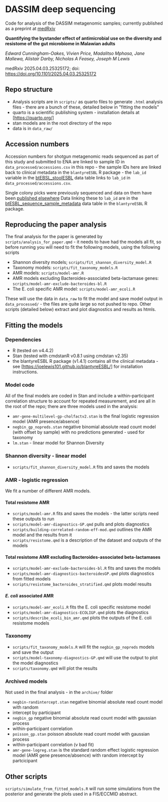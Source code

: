 # DASSIM deep sequencing

Code for analysis of the DASSIM metagenomic samples; currently published as a
preprint at
[medRxiv](https://www.medrxiv.org/content/10.1101/2025.04.03.25325172v1)

**Quantifying the bystander effect of antimicrobial use on the diversity and
resistome of the gut microbiome in Malawian adults**

*Edward Cunningham-Oakes, Vivien Price, Madalitso Mphasa, Jane Mallewa, Alistair
Darby, Nicholas A Feasey, Joseph M Lewis*

medRxiv 2025.04.03.25325172; doi: https://doi.org/10.1101/2025.04.03.25325172

## Repo structure

- Analysis scripts are in `scripts/` as quarto files to generate `.html`
analysis files - there are a bunch of these, detailed below in "fitting
the models"
- quarto is a scientific publishing system - installation details at
[https://quarto.org/]
- stan models are in the root directory of the repo
- data is in `data_raw/` 

## Accession numbers

Accession numbers for shotgun metagenomic reads sequenced as part of this study
and submitted to ENA are linked to sample ID in `data_processed/accessions.csv`
in this repo - the sample IDs here are linked back to clinical metadata in the
`blantyreESBL` R package - the `lab_id` variable in the
[btEBSL_stoolESBL](https://joelewis101.github.io/blantyreESBL/reference/btESBL_stoolESBL.html)
data table links to `lab_id` in `data_processed/accessions.csv`.

Single colony picks were previously sequenced and data on them have been [published elsewhere](https://joelewis101.github.io/blantyreESBL/index.html) 
Data linking these to `lab_id` are in the
[btESBL_sequence_sample_metadata](https://joelewis101.github.io/blantyreESBL/reference/btESBL_sequence_sample_metadata.html) data table in the `blantyreESBL` R package.

## Reproducing the paper analysis

The final analysis for the paper is generated by
`scripts/analysis_for_paper.qmd` - it needs to have had the models all fit, so
before running you will need to fit the following models, using the following
scripts

- Shannon diversity models; `scripts/fit_shannon_diversity_model.R`
- Taxonomy models: `scripts/fit_taxonomy_models.R`
- AMR models: `scripts/model-amr.R`  
- AMR models excluding Bacteroides-associated beta-lactamase genes:
`scripts/model-amr-exclude-bacteroides-bl.R` 
- The E. coli specific AMR model: `scripts/model-amr_ecoli.R`

These will use the data in `data_raw` to fit the model and save model output in
`data_processed/` - the files are quite large so not pushed to repo. Other
scripts (detailed below) extract and plot diagnostics and results as htmls.

## Fitting the models

### Dependencies

- R (tested on v4.4.2)
- Stan (tested with cmdstanR v0.8.1 using cmdstan v2.35)
- the blantyreESBL R package (v1.4.1) contains all the clinical metadata - see
[https://joelewis101.github.io/blantyreESBL/] for installation instructions.

### Model code

All of the final models are coded in Stan and include a within-participant
correlation structure to account for repeated measurement, and are all in the
root of the repo; there are three models used in the analysis:

- `amr-gene-multilevel-gp-cholfactv2.stan` is the final logistic regression
model (AMR presence/absence)
- `negbin_gp_nopreds.stan` negative binomial absolute read count model (with offset
by sample) with no predictions generated - used for taxonomy
- `lm.stan` - linear model for Shannon Diversity

### Shannon diversity - linear model

- `scripts/fit_shannon_diversity_model.R` fits and saves the models 

### AMR - logistic regression

We fit a number of different AMR models.

#### Total resistome AMR

- `scripts/model-amr.R` fits and saves the models - the latter scripts need these
outputs to run 
- `scripts/model-amr-diagnostics-GP.qmd` pulls and plots diagnostics
- `scripts/building-correlated-random-eff-mod.qmd` outlines the AMR model and
the results from it 
- `scripts/resistome.qmd` is a description of the dataset and outputs of the models

#### Total resistome AMR excluding Bacteroides-associated beta-lactamases

- `scripts/model-amr-exclude-bacteroides-bl.R` fits and saves the models
- `scripts/model-amr-diagnostics-bacteroidesGP.qmd` plots diagnostics from
fitted models
- `scripts/resistome_bacteroides_stratified.qmd` plots model results

#### *E. coli* associated AMR

- `scripts/model-amr_ecoli.R` fits the E. coli specific resistome model
- `scripts/model-amr-diagnostics-ECOLIGP.qmd` plots the diagnostics
- `scripts/describe_ecoli_bin_amr.qmd` plots the outputs of the E. coli resistome models

### Taxonomy

- `scripts/fit_taxonomy_models.R` will fit the `negbin_gp_nopreds` models and save the output
- `scripts/model-taxonomy-diagnostics-GP.qmd` will use the output to plot the model
diagnostics
- `scripts/taxonomy.qmd` will plot the results

### Archived models

Not used in the final analysis - in the `archive/` folder

- `negbin-randintercept.stan` negative binomial absolute read count model with random
- intercept by participant
- `negbin_gp` negative binomial absolute read count model with gaussian process
- within-participant correlation 
- `poisson_gp.stan` poisson absolute read count model with gaussian process
- within-participant correlation (v bad fit)
- `amr-gene-logreg.stan` is the standard random effect logistic regression
model (AMR gene presence/absence) with random intercept by partcicipant


## Other scripts

`scripts/simulate_from_fitted_models.R` will run some simulations from the posterior and
generate the plots used in a FIS/ECCMID abstract.
